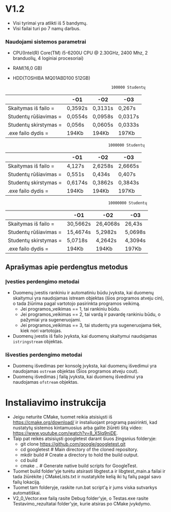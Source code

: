 # V1.2

- Visi tyrimai yra atlikti iš 5 bandymų.
- Visi failai turi po 7 namų darbus.
### Naudojami sistemos parametrai
- CPU(Intel(R) Core(TM) i5-6200U CPU @ 2.30GHz, 2400 Mhz, 2 branduolių, 4 loginiai procesoriai)
- RAM(16,0 GB)
- HDD(TOSHIBA MQ01ABD100 512GB)

                                                 100000 Studentų

|                       | -O1                           | -O2                           | -O3                           |
|-----------------------|-------------------------------|-------------------------------|-------------------------------|
| Skaitymas iš failo =  | 0,3592s                       | 0,3131s                       | 0,267s                        |
| Studentų rūšiavimas = | 0,0554s                       | 0,0958s                       | 0,0317s                       |
| Studentų skirstymas = | 0,056s                        | 0,0605s                       | 0,0333s                       |
| .exe failo dydis =    | 194Kb                         | 194Kb                         | 197Kb                         |

                                                 1000000 Studentų

|                       | -O1                           | -O2                           | -O3                           |
|-----------------------|-------------------------------|-------------------------------|-------------------------------|
| Skaitymas iš failo =  | 4,127s                        | 2,6258s                       | 2,6665s                       |
| Studentų rūšiavimas = | 0,551s                        | 0,434s                        | 0,407s                        |
| Studentų skirstymas = | 0,6174s                       | 0,3862s                       | 0,3843s                       |
| .exe failo dydis =    | 194Kb                         | 194Kb                         | 197Kb                         |

                                                 10000000 Studentų

|                       | -O1                           | -O2                           | -O3                           |
|-----------------------|-------------------------------|-------------------------------|-------------------------------|
| Skaitymas iš failo =  | 30,5662s                      | 26,4068s                      | 26,43s                        |
| Studentų rūšiavimas = | 15,4674s                      | 5,2982s                       | 5,0698s                       |
| Studentų skirstymas = | 5,0718s                       | 4,2642s                       | 4,3094s                       |
| .exe failo dydis =    | 194Kb                         | 194Kb                         | 197Kb                         |

## Aprašymas apie perdengtus metodus

### Įvesties perdengimo metodai
- Duomenų įvestis rankiniu ir automatiniu būdu įvyksta, kai duomenų skaitymui yra naudojamas istream objektas (šios programos atveju cin), o tada žiūrima pagal vartotojo pasirinkta programos veikimą. 
    - Jei programos_veikimas == 1, tai rankiniu būdu.
    - Jei programos_veikimas == 2, tai vardą ir pavardę rankiniu būdu, o pažymiai yra sugeneruojami.
    - Jei programos_veikimas == 3, tai studentų yra sugeneruojama tiek, kiek nori vartotojas.
- Duomenų įvestis iš failo įvyksta, kai duomenų skaitymui naudojamas `istringstream` objektas.

### Išvesties perdengimo metodai
- Duomenų išvedimas per konsolę įvyksta, kai duomenų išvedimui yra naudojamas `ostream` objektas (Šios programos atveju cout).
- Duomenų išvedimas į failą įvyksta, kai duomenų išvedimui yra naudojamas `ofstream` objektas. 

# Instaliavimo instrukcija
- Jeigu neturite CMake, tuomet reikia atsisiųsti iš https://cmake.org/download/ ir instaliuojant programą pasirinkti, kad nustatytų sistemos kintamuosius arba galite žiūrėti šitą video: https://www.youtube.com/watch?v=8_X5Iq9niDE.
- Taip pat reikės atsisiųsti googletest darant šiuos žingsnius folderyje: 
    - git clone https://github.com/google/googletest.git
    - cd googletest        # Main directory of the cloned repository.
    - mkdir build          # Create a directory to hold the build output.
    - cd build
    - cmake ..             # Generate native build scripts for GoogleTest.
- Tuomet build folder'yje turėtu atsirasti libgtest.a ir libgtest_main.a failai ir tada žiūrėkite į CMakeLists.txt ir nustatykite kelią iki tų failų pagal savo failų lokaciją.
- Tuomet tam folderyje, raskite run.bat script'ą ir jums viska sutvarkys automatiškai.
- V2_0_Vector.exe failą rasite Debug folder'yje, o Testas.exe rasite Testavimo_rezultatai folder'yje, kurie atsiras po CMake įvykdymo.